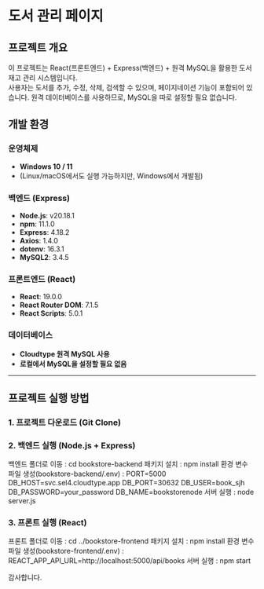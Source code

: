 # 도서 관리 페이지

## 프로젝트 개요
이 프로젝트는 React(프론트엔드) + Express(백엔드) + 원격 MySQL을 활용한 도서 재고 관리 시스템입니다.  
사용자는 도서를 추가, 수정, 삭제, 검색할 수 있으며, 페이지네이션 기능이 포함되어 있습니다.
원격 데이터베이스를 사용하므로, MySQL을 따로 설정할 필요 없습니다. 

## **개발 환경**
### **운영체제**
- **Windows 10 / 11**
- (Linux/macOS에서도 실행 가능하지만, Windows에서 개발됨)

### **백엔드 (Express)**
- **Node.js**: v20.18.1
- **npm**: 11.1.0
- **Express**: 4.18.2
- **Axios**: 1.4.0
- **dotenv**: 16.3.1
- **MySQL2**: 3.4.5

### **프론트엔드 (React)**
- **React**: 19.0.0
- **React Router DOM**: 7.1.5
- **React Scripts**: 5.0.1

### **데이터베이스**
- **Cloudtype 원격 MySQL 사용**
- **로컬에서 MySQL을 설정할 필요 없음**

---

## **프로젝트 실행 방법**
### **1. 프로젝트 다운로드 (Git Clone)**
### **2. 백엔드 실행 (Node.js + Express)** 
백엔드 폴더로 이동 : cd bookstore-backend 
패키지 설치 : npm install
환경 변수 파일 생성(bookstore-backend/.env) :
  PORT=5000
  DB_HOST=svc.sel4.cloudtype.app
  DB_PORT=30632
  DB_USER=book_sjh
  DB_PASSWORD=your_password
  DB_NAME=bookstorenode 
서버 실행 : node server.js
### **3. 프론트 실행 (React)** 
프론트 폴더로 이동 : cd ../bookstore-frontend
패키지 설치 : npm install
환경 변수 파일 생성(bookstore-frontend/.env) 
 : REACT_APP_API_URL=http://localhost:5000/api/books
서버 실행 : npm start

감사합니다. 
